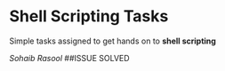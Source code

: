 # Shell Scripting Tasks

Simple tasks assigned to get hands on to **shell scripting**

*Sohaib Rasool*
##ISSUE SOLVED
